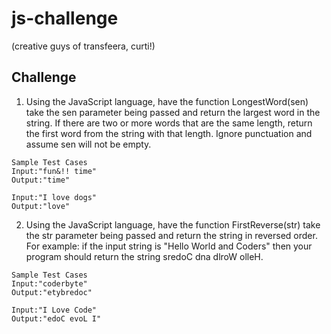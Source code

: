 # js-challenge 

(creative guys of transfeera, curti!)

## Challenge
1. Using the JavaScript language, have the function LongestWord(sen) take the sen parameter being passed and return the largest word in the string. If there are two or more words that are the same length, return the first word from the string with that length. Ignore punctuation and assume sen will not be empty. 

```
Sample Test Cases
Input:"fun&!! time"
Output:"time"

Input:"I love dogs"
Output:"love"
```

2. Using the JavaScript language, have the function FirstReverse(str) take the str parameter being passed and return the string in reversed order. For example: if the input string is "Hello World and Coders" then your program should return the string sredoC dna dlroW olleH. 

```
Sample Test Cases
Input:"coderbyte"
Output:"etybredoc"

Input:"I Love Code"
Output:"edoC evoL I"
```

